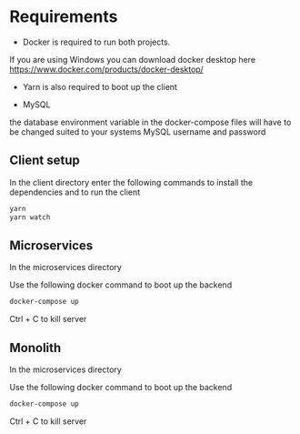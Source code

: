 # Requirements

- Docker is required to run both projects.

If you are using Windows you can download docker desktop here
https://www.docker.com/products/docker-desktop/

- Yarn is also required to boot up the client

- MySQL

the database environment variable in the docker-compose files will have to be changed suited to your systems MySQL username and password


## Client setup

In the client directory enter the following commands to install the dependencies and to run the client

```bash
yarn
yarn watch
```

## Microservices

In the microservices directory

Use the following docker command to boot up the backend

```bash
docker-compose up
```

Ctrl + C to kill server

## Monolith

In the microservices directory

Use the following docker command to boot up the backend

```bash
docker-compose up
```

Ctrl + C to kill server